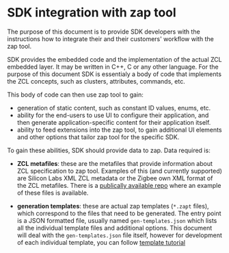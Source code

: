 # SDK integration with zap tool

The purpose of this document is to provide SDK developers with the instructions how to integrate their and their customers' workflow with the zap tool.

SDK provides the embedded code and the implementation of the actual ZCL embedded layer. It may be written in C++, C or any other language. For the purpose of this document SDK is essentialy a body of code that implements the ZCL concepts, such as clusters, attributes, commands, etc.

This body of code can then use zap tool to gain:

- generation of static content, such as constant ID values, enums, etc.
- ability for the end-users to use UI to configure their application, and then generate application-specific content for their application itself.
- ability to feed extensions into the zap tool, to gain additional UI elements and other options that tailor zap tool for the specific SDK.

To gain these abilities, SDK should provide data to zap. Data required is:

- **ZCL metafiles**: these are the metafiles that provide information about ZCL specification to zap tool. Examples of this (and currently supported) are Silicon Labs XML ZCL metadata or the Zigbee own XML format of the ZCL metafiles. There is a [publically available repo](https://github.com/project-chip/zcl-xml) where an example of these files is available.

- **generation templates**: these are actual zap templates (`*.zapt` files), which correspond to the files that need to be generated. The entry point is a JSON formatted file, usually named `gen-templates.json` which lists all the individual template files and additional options. This document will deal with the `gen-templates.json` file itself, however for development of each individual template, you can follow [template tutorial](template-tutorial.md)
